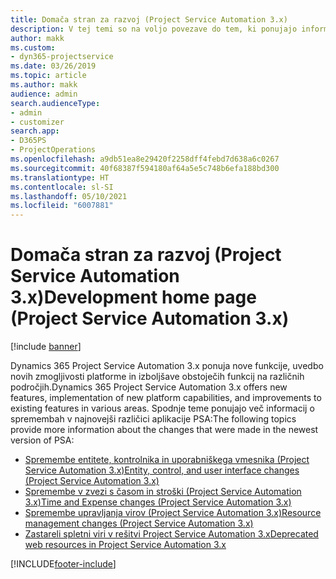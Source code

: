 ```yaml
---
title: Domača stran za razvoj (Project Service Automation 3.x)
description: V tej temi so na voljo povezave do tem, ki ponujajo informacije o razvoju za Dynamics 365 Project Service Automation (PSA) 3. x.
author: makk
ms.custom:
- dyn365-projectservice
ms.date: 03/26/2019
ms.topic: article
ms.author: makk
audience: admin
search.audienceType:
- admin
- customizer
search.app:
- D365PS
- ProjectOperations
ms.openlocfilehash: a9db51ea8e29420f2258dff4febd7d638a6c0267
ms.sourcegitcommit: 40f68387f594180af64a5e5c748b6efa188bd300
ms.translationtype: HT
ms.contentlocale: sl-SI
ms.lasthandoff: 05/10/2021
ms.locfileid: "6007881"
---
```

# <a name="development-home-page-project-service-automation-3x"></a><span data-ttu-id="b346c-103">Domača stran za razvoj (Project Service Automation 3.x)</span><span class="sxs-lookup"><span data-stu-id="b346c-103">Development home page (Project Service Automation 3.x)</span></span>

[!include [banner](../../includes/psa-now-project-operations.md)]

<span data-ttu-id="b346c-104">Dynamics 365 Project Service Automation 3.x ponuja nove funkcije, uvedbo novih zmogljivosti platforme in izboljšave obstoječih funkcij na različnih področjih.</span><span class="sxs-lookup"><span data-stu-id="b346c-104">Dynamics 365 Project Service Automation 3.x offers new features, implementation of new platform capabilities, and improvements to existing features in various areas.</span></span> <span data-ttu-id="b346c-105">Spodnje teme ponujajo več informacij o spremembah v najnovejši različici aplikacije PSA:</span><span class="sxs-lookup"><span data-stu-id="b346c-105">The following topics provide more information about the changes that were made in the newest version of PSA:</span></span>

- [<span data-ttu-id="b346c-106">Spremembe entitete, kontrolnika in uporabniškega vmesnika (Project Service Automation 3.x)</span><span class="sxs-lookup"><span data-stu-id="b346c-106">Entity, control, and user interface changes (Project Service Automation 3.x)</span></span>](../developer-guides/entity-changes-v3.x.md)
- [<span data-ttu-id="b346c-107">Spremembe v zvezi s časom in stroški (Project Service Automation 3.x)</span><span class="sxs-lookup"><span data-stu-id="b346c-107">Time and Expense changes (Project Service Automation 3.x)</span></span>](../developer-guides/time-expense-changes-v3.x.md)
- [<span data-ttu-id="b346c-108">Spremembe upravljanja virov (Project Service Automation 3.x)</span><span class="sxs-lookup"><span data-stu-id="b346c-108">Resource management changes (Project Service Automation 3.x)</span></span>](../developer-guides/resource-management-changes-v3.x.md)
- [<span data-ttu-id="b346c-109">Zastareli spletni viri v rešitvi Project Service Automation 3.x</span><span class="sxs-lookup"><span data-stu-id="b346c-109">Deprecated web resources in Project Service Automation 3.x</span></span>](../developer-guides/web-resources-deprecated-v3.x.md)


[!INCLUDE[footer-include](../../includes/footer-banner.md)]